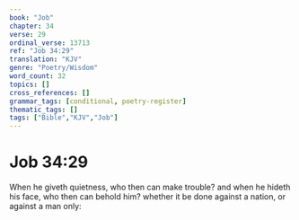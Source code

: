 ```yaml
---
book: "Job"
chapter: 34
verse: 29
ordinal_verse: 13713
ref: "Job 34:29"
translation: "KJV"
genre: "Poetry/Wisdom"
word_count: 32
topics: []
cross_references: []
grammar_tags: [conditional, poetry-register]
thematic_tags: []
tags: ["Bible","KJV","Job"]
---
```


# Job 34:29

When he giveth quietness, who then can make trouble? and when he hideth his face, who then can behold him? whether it be done against a nation, or against a man only:
